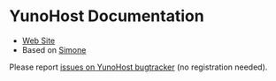 # YunoHost Documentation

* [Web Site](https://yunohost.org)
* Based on [Simone](https://github.com/YunoHost/Simone)

Please report [issues on YunoHost bugtracker](https://github.com/YunoHost/issues) (no registration needed).

